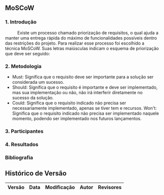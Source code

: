 ## MoSCoW


### 1. Introdução


<p style="text-indent: 40px; align = "justify"> Existe um processo chamado priorização de requisitos, o qual ajuda a manter uma entrega rápida do máximo de funcionalidades possíveis dentro das restrições do projeto. Para realizar esse processo foi escolhido a técnica MoSCoW. Suas letras maiúsculas indicam o esquema de priorização que deve ser seguido: </p>

### 2. Metodologia

- Must: Significa que o requisito deve ser importante para a solução ser considerada um sucesso.
- Should: Significa que o requisito é importante e deve ser implementado, mas sua implementação ou não, não irá interferir diretamente no sucesso da solução.
- Could: Significa que o requisito indicado não precisa ser necessariamente implementado, apenas se tiver tem e recursos.
Won't: Significa que o requisito indicado não precisa ser implementado naquele momento, podendo ser implementado nos futuros lançamentos.


### 3. Participantes


### 4. Resultados


### Bibliografia


## Histórico de Versão

| Versão | Data | Modificação | Autor | Revisores |
|:--:|:--:|:--:|:--:|:--:|
